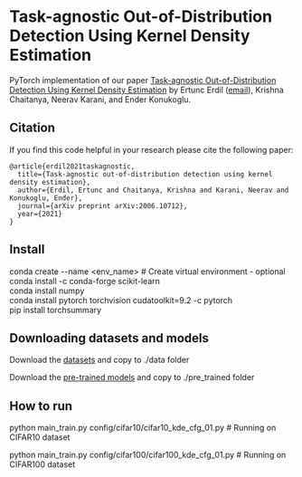 # Task-agnostic Out-of-Distribution Detection Using Kernel Density Estimation

PyTorch implementation of our paper [Task-agnostic Out-of-Distribution Detection Using Kernel Density Estimation](https://arxiv.org/abs/2006.10712) by Ertunc Erdil ([email](mailto:ertunc.erdil@vision.ee.ethz.ch)), Krishna Chaitanya, Neerav Karani, and Ender Konukoglu.

## Citation

If you find this code helpful in your research please cite the following paper:

```
@article{erdil2021taskagnostic,
  title={Task-agnostic out-of-distribution detection using kernel density estimation},
  author={Erdil, Ertunc and Chaitanya, Krishna and Karani, Neerav and Konukoglu, Ender},
  journal={arXiv preprint arXiv:2006.10712},
  year={2021}
}
```

## Install

conda create --name <env_name> # Create virtual environment - optional <br>
conda install -c conda-forge scikit-learn <br>
conda install numpy <br>
conda install pytorch torchvision cudatoolkit=9.2 -c pytorch <br>
pip install torchsummary <br>

## Downloading datasets and models

Download the [datasets](https://www.dropbox.com/s/xb6l2wae2lcf74t/data.tar.gz?dl=0) and copy to ./data folder

Download the [pre-trained models](https://www.dropbox.com/s/6athtgl3e9t3gku/pre_trained.tar.gz?dl=0) and copy to ./pre_trained folder

## How to run

python main_train.py config/cifar10/cifar10_kde_cfg_01.py # Running on CIFAR10 dataset

python main_train.py config/cifar100/cifar100_kde_cfg_01.py # Running on CIFAR100 dataset
